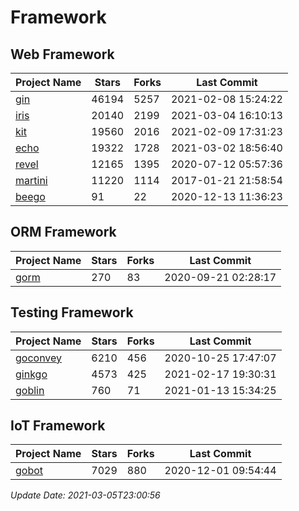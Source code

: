 # Framework

## Web Framework
| Project Name | Stars | Forks | Last Commit |
| ------------ | ----- | ----- | ----------- |
| [gin](https://github.com/gin-gonic/gin) | 46194 | 5257 | 2021-02-08 15:24:22 |
| [iris](https://github.com/kataras/iris) | 20140 | 2199 | 2021-03-04 16:10:13 |
| [kit](https://github.com/go-kit/kit) | 19560 | 2016 | 2021-02-09 17:31:23 |
| [echo](https://github.com/labstack/echo) | 19322 | 1728 | 2021-03-02 18:56:40 |
| [revel](https://github.com/revel/revel) | 12165 | 1395 | 2020-07-12 05:57:36 |
| [martini](https://github.com/go-martini/martini) | 11220 | 1114 | 2017-01-21 21:58:54 |
| [beego](https://github.com/astaxie/beego) | 91 | 22 | 2020-12-13 11:36:23 |

## ORM Framework
| Project Name | Stars | Forks | Last Commit |
| ------------ | ----- | ----- | ----------- |
| [gorm](https://github.com/jinzhu/gorm) | 270 | 83 | 2020-09-21 02:28:17 |

## Testing Framework
| Project Name | Stars | Forks | Last Commit |
| ------------ | ----- | ----- | ----------- |
| [goconvey](https://github.com/smartystreets/goconvey) | 6210 | 456 | 2020-10-25 17:47:07 |
| [ginkgo](https://github.com/onsi/ginkgo) | 4573 | 425 | 2021-02-17 19:30:31 |
| [goblin](https://github.com/franela/goblin) | 760 | 71 | 2021-01-13 15:34:25 |

## IoT Framework
| Project Name | Stars | Forks | Last Commit |
| ------------ | ----- | ----- | ----------- |
| [gobot](https://github.com/hybridgroup/gobot) | 7029 | 880 | 2020-12-01 09:54:44 |

*Update Date: 2021-03-05T23:00:56*